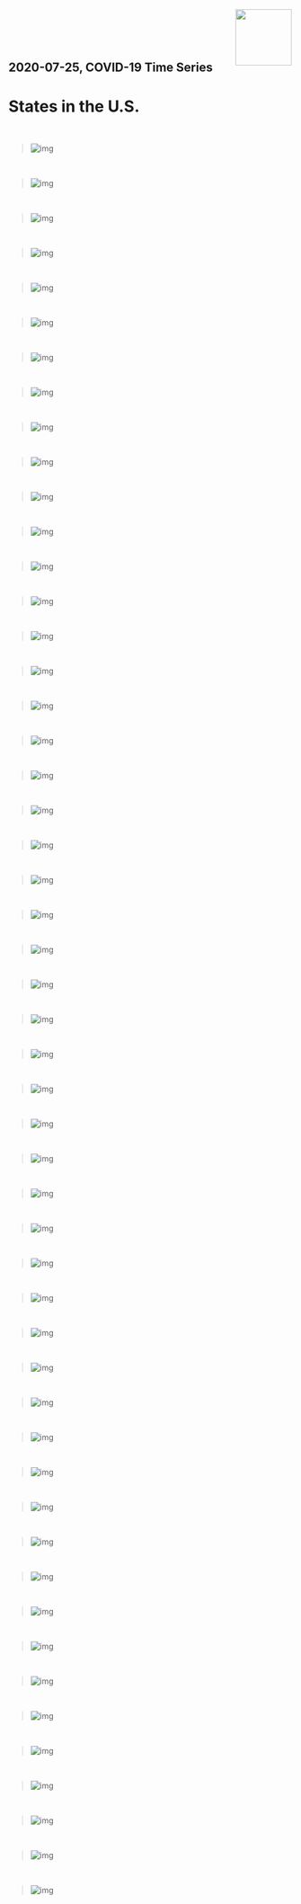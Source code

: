 <img align="right"  height="100" src="/doc/utsw-master-logo-cmyk+BI.png">

 <p>&nbsp;</p> 

 <p>&nbsp;</p> 

## 2020-07-25, COVID-19 Time Series
# States in the U.S.


 <p>&nbsp;</p> 

>![img](/output/states_uptodate/CA_3plot_combined.png)

 <p>&nbsp;</p> 

>![img](/output/states_uptodate/FL_3plot_combined.png)

 <p>&nbsp;</p> 

>![img](/output/states_uptodate/NY_3plot_combined.png)

 <p>&nbsp;</p> 

>![img](/output/states_uptodate/TX_3plot_combined.png)

 <p>&nbsp;</p> 

>![img](/output/states_uptodate/NJ_3plot_combined.png)

 <p>&nbsp;</p> 

>![img](/output/states_uptodate/IL_3plot_combined.png)

 <p>&nbsp;</p> 

>![img](/output/states_uptodate/GA_3plot_combined.png)

 <p>&nbsp;</p> 

>![img](/output/states_uptodate/AZ_3plot_combined.png)

 <p>&nbsp;</p> 

>![img](/output/states_uptodate/MA_3plot_combined.png)

 <p>&nbsp;</p> 

>![img](/output/states_uptodate/NC_3plot_combined.png)

 <p>&nbsp;</p> 

>![img](/output/states_uptodate/PA_3plot_combined.png)

 <p>&nbsp;</p> 

>![img](/output/states_uptodate/LA_3plot_combined.png)

 <p>&nbsp;</p> 

>![img](/output/states_uptodate/TN_3plot_combined.png)

 <p>&nbsp;</p> 

>![img](/output/states_uptodate/MI_3plot_combined.png)

 <p>&nbsp;</p> 

>![img](/output/states_uptodate/VA_3plot_combined.png)

 <p>&nbsp;</p> 

>![img](/output/states_uptodate/OH_3plot_combined.png)

 <p>&nbsp;</p> 

>![img](/output/states_uptodate/MD_3plot_combined.png)

 <p>&nbsp;</p> 

>![img](/output/states_uptodate/SC_3plot_combined.png)

 <p>&nbsp;</p> 

>![img](/output/states_uptodate/AL_3plot_combined.png)

 <p>&nbsp;</p> 

>![img](/output/states_uptodate/IN_3plot_combined.png)

 <p>&nbsp;</p> 

>![img](/output/states_uptodate/WI_3plot_combined.png)

 <p>&nbsp;</p> 

>![img](/output/states_uptodate/MS_3plot_combined.png)

 <p>&nbsp;</p> 

>![img](/output/states_uptodate/WA_3plot_combined.png)

 <p>&nbsp;</p> 

>![img](/output/states_uptodate/MN_3plot_combined.png)

 <p>&nbsp;</p> 

>![img](/output/states_uptodate/CT_3plot_combined.png)

 <p>&nbsp;</p> 

>![img](/output/states_uptodate/CO_3plot_combined.png)

 <p>&nbsp;</p> 

>![img](/output/states_uptodate/NV_3plot_combined.png)

 <p>&nbsp;</p> 

>![img](/output/states_uptodate/IA_3plot_combined.png)

 <p>&nbsp;</p> 

>![img](/output/states_uptodate/MO_3plot_combined.png)

 <p>&nbsp;</p> 

>![img](/output/states_uptodate/UT_3plot_combined.png)

 <p>&nbsp;</p> 

>![img](/output/states_uptodate/AR_3plot_combined.png)

 <p>&nbsp;</p> 

>![img](/output/states_uptodate/OK_3plot_combined.png)

 <p>&nbsp;</p> 

>![img](/output/states_uptodate/KY_3plot_combined.png)

 <p>&nbsp;</p> 

>![img](/output/states_uptodate/KS_3plot_combined.png)

 <p>&nbsp;</p> 

>![img](/output/states_uptodate/NE_3plot_combined.png)

 <p>&nbsp;</p> 

>![img](/output/states_uptodate/NM_3plot_combined.png)

 <p>&nbsp;</p> 

>![img](/output/states_uptodate/RI_3plot_combined.png)

 <p>&nbsp;</p> 

>![img](/output/states_uptodate/ID_3plot_combined.png)

 <p>&nbsp;</p> 

>![img](/output/states_uptodate/OR_3plot_combined.png)

 <p>&nbsp;</p> 

>![img](/output/states_uptodate/DE_3plot_combined.png)

 <p>&nbsp;</p> 

>![img](/output/states_uptodate/DC_3plot_combined.png)

 <p>&nbsp;</p> 

>![img](/output/states_uptodate/SD_3plot_combined.png)

 <p>&nbsp;</p> 

>![img](/output/states_uptodate/NH_3plot_combined.png)

 <p>&nbsp;</p> 

>![img](/output/states_uptodate/WV_3plot_combined.png)

 <p>&nbsp;</p> 

>![img](/output/states_uptodate/ND_3plot_combined.png)

 <p>&nbsp;</p> 

>![img](/output/states_uptodate/ME_3plot_combined.png)

 <p>&nbsp;</p> 

>![img](/output/states_uptodate/MT_3plot_combined.png)

 <p>&nbsp;</p> 

>![img](/output/states_uptodate/AK_3plot_combined.png)

 <p>&nbsp;</p> 

>![img](/output/states_uptodate/WY_3plot_combined.png)

 <p>&nbsp;</p> 

>![img](/output/states_uptodate/HI_3plot_combined.png)

 <p>&nbsp;</p> 

>![img](/output/states_uptodate/VT_3plot_combined.png)

 <p>&nbsp;</p> 

